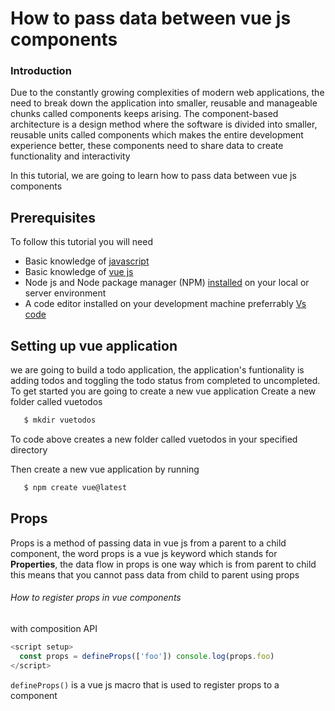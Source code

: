 # How to pass data between vue js components

### Introduction

Due to the constantly growing complexities of modern web applications, the need
to break down the application into smaller, reusable and manageable chunks
called components keeps arising. The component-based architecture is a design
method where the software is divided into smaller, reusable units called
components which makes the entire development experience better, these
components need to share data to create functionality and interactivity

In this tutorial, we are going to learn how to pass data between vue js
components

## Prerequisites

To follow this tutorial you will need

- Basic knowledge of
  [javascript](https://developer.mozilla.org/en-US/docs/Web/JavaScript/Guide)
- Basic knowledge of [vue js](https://vuejs.org/)
- Node js and Node package manager (NPM)
  [installed](https://www.digitalocean.com/community/tutorial-series/how-to-install-node-js-and-create-a-local-development-environment)
  on your local or server environment
- A code editor installed on your development machine preferrably [Vs code]()

## Setting up vue application

we are going to build a todo application, the application's funtionality is
adding todos and toggling the todo status from completed to uncompleted. To get
started you are going to create a new vue application Create a new folder called
vuetodos

```sh
   $ mkdir vuetodos
```

To code above creates a new folder called vuetodos in your specified directory

Then create a new vue application by running

```sh
   $ npm create vue@latest
```

## Props

Props is a method of passing data in vue js from a parent to a child component,
the word props is a vue js keyword which stands for **Properties**, the data
flow in props is one way which is from parent to child this means that you
cannot pass data from child to parent using props

###### How to register props in vue components

with composition API

```js
<script setup>
  const props = defineProps(['foo']) console.log(props.foo)
</script>
```

`defineProps()` is a vue js macro that is used to register props to a component
